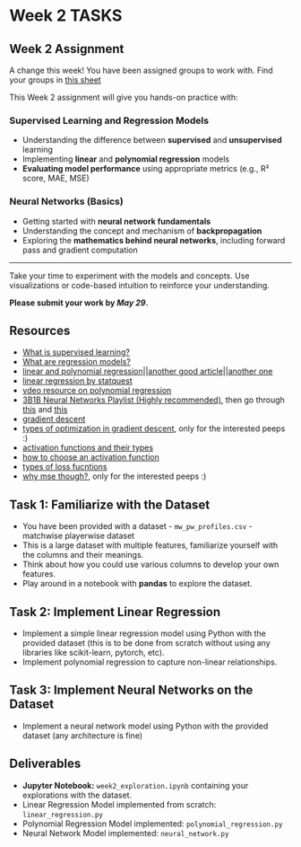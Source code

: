 # Week 2 TASKS

## Week 2 Assignment
A change this week! You have been assigned groups to work with. Find your groups in [this sheet](https://docs.google.com/spreadsheets/d/1u9QVW0PpTno4jXh7bDajUXJOC_3LUGvOPvMpTGdEJH0/edit?usp=sharing)

This Week 2 assignment will give you hands-on practice with:

### Supervised Learning and Regression Models
- Understanding the difference between **supervised** and **unsupervised** learning  
- Implementing **linear** and **polynomial regression** models  
- **Evaluating model performance** using appropriate metrics (e.g., R² score, MAE, MSE)

### Neural Networks (Basics)
- Getting started with **neural network fundamentals**  
- Understanding the concept and mechanism of **backpropagation**  
- Exploring the **mathematics behind neural networks**, including forward pass and gradient computation

---

Take your time to experiment with the models and concepts. Use visualizations or code-based intuition to reinforce your understanding.

**Please submit your work by *May 29*.**

## Resources
- [What is supervised learning?](https://www.ibm.com/think/topics/supervised-learning)
- [What are regression models?](https://www.iotaacademy.in/post/how-regression-models-are-used-in-supervised-learning)
- [linear and polynomial regression](https://medium.com/analytics-vidhya/everything-you-need-to-know-about-linear-regression-750a69a0ea50)||[another good article](https://www.analyticsvidhya.com/blog/2021/10/everything-you-need-to-know-about-linear-regression/)||[another one](https://medium.com/analytics-vidhya/understanding-the-linear-regression-808c1f6941c0)
- [linear regression by statquest](https://youtu.be/7ArmBVF2dCs?si=vu4mJk738x1AfQps)
- [vdeo resource on polynomial regression](https://youtu.be/BNWLf3cKdbQ?si=P70nrkrrrW6QA3tp)
- [3B1B Neural Networks Playlist (Highly recommended)](https://youtube.com/playlist?list=PLZHQObOWTQDNU6R1_67000Dx_ZCJB-3pi&si=TnAAsjDxla7tiKzc), then go through [this](https://medium.com/deep-learning-demystified/introduction-to-neural-networks-part-1-e13f132c6d7e) and [this](https://medium.com/deep-learning-demystified/introduction-to-neural-networks-part-2-c261a99f4138)
- [gradient descent](https://towardsdatascience.com/gradient-descent-unraveled-3274c895d12d-2/)
- [types of optimization in gradient descent](https://arxiv.org/pdf/1609.04747), only for the interested peeps :)
- [activation functions and their types](https://medium.com/the-theory-of-everything/understanding-activation-functions-in-neural-networks-9491262884e0)
- [how to choose an activation function](https://www.turing.com/kb/how-to-choose-an-activation-function-for-deep-learning)
- [types of loss fucntions](https://www.ibm.com/think/topics/loss-function)
- [why mse though?](https://blog.dailydoseofds.com/p/why-mean-squared-error-mse), only for the interested peeps :)
## Task 1: Familiarize with the Dataset
- You have been provided with a dataset - `mw_pw_profiles.csv` - matchwise playerwise dataset
- This is a large dataset with multiple features, familiarize yourself with the columns and their meanings.
- Think about how you could use various columns to develop your own features. 
- Play around in a notebook with **pandas** to explore the dataset.

## Task 2: Implement Linear Regression
- Implement a simple linear regression model using Python with the provided dataset (this is to be done from scratch without using any libraries like scikit-learn, pytorch, etc).
- Implement polynomial regression to capture non-linear relationships.

## Task 3: Implement Neural Networks on the Dataset
- Implement a neural network model using Python with the provided dataset (any architecture is fine)

## Deliverables
- **Jupyter Notebook:** `week2_exploration.ipynb` containing your explorations with the dataset.
- Linear Regression Model implemented from scratch: `linear_regression.py`
- Polynomial Regression Model implemented: `polynomial_regression.py`
- Neural Network Model implemented: `neural_network.py`
